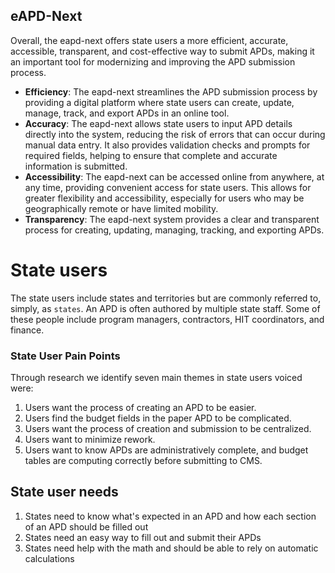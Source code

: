 ## eAPD-Next
Overall, the eapd-next offers state users a more efficient, accurate, accessible, transparent, and cost-effective way to submit APDs, making it an important tool for modernizing and improving the APD submission process.

* **Efficiency**: The eapd-next streamlines the APD submission process by providing a digital platform where state users can create, update, manage, track, and export APDs in an online tool. 
* **Accuracy**: The eapd-next allows state users to input APD details directly into the system, reducing the risk of errors that can occur during manual data entry. It also provides validation checks and prompts for required fields, helping to ensure that complete and accurate information is submitted.
* **Accessibility**: The eapd-next can be accessed online from anywhere, at any time, providing convenient access for state users. This allows for greater flexibility and accessibility, especially for users who may be geographically remote or have limited mobility.
* **Transparency**: The eapd-next system provides a clear and transparent process for creating, updating, managing, tracking, and exporting APDs. 
# State users
The state users include states and territories but are commonly referred to, simply, as `states`. An APD is often authored by multiple state staff. Some of these people include program managers, contractors,  HIT coordinators, and finance.
### State User Pain Points
Through research we identify seven main themes in state users voiced were:
1. Users want the process of creating an APD to be easier. 
2. Users find the budget fields in the paper APD to be complicated. 
3. Users want the process of creation and submission to be centralized. 
4. Users want to minimize rework.
5. Users want to know APDs are administratively complete, and budget tables are computing correctly before submitting to CMS.
## State user needs
1. States need to know what's expected in an APD and how each section of an APD should be filled out
2. States need an easy way to fill out and submit their APDs
3. States need help with the math and should be able to rely on automatic calculations
